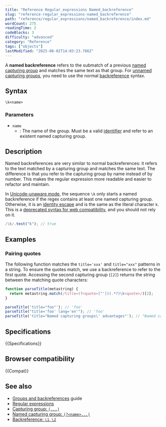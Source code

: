 ```yaml
---
title: "Reference Regular_expressions Named_backreference"
slug: "reference-regular_expressions-named_backreference"
path: "reference/regular_expressions/named_backreference/index.md"
wordCount: 275
readingTime: 2
codeBlocks: 3
difficulty: "advanced"
category: "Reference"
tags: ["objects"]
lastModified: "2025-08-02T14:03:23.786Z"
---
```



A **named backreference** refers to the submatch of a previous [named capturing group](/en-US/docs/Web/JavaScript/Reference/Regular_expressions/Named_capturing_group) and matches the same text as that group. For [unnamed capturing groups](/en-US/docs/Web/JavaScript/Reference/Regular_expressions/Capturing_group), you need to use the normal [backreference](/en-US/docs/Web/JavaScript/Reference/Regular_expressions/Backreference) syntax.

## Syntax

```regex
\k<name>
```

### Parameters

- `name`
  - : The name of the group. Must be a valid [identifier](/en-US/docs/Web/JavaScript/Reference/Lexical_grammar#identifiers) and refer to an existent named capturing group.

## Description

Named backreferences are very similar to normal backreferences: it refers to the text matched by a capturing group and matches the same text. The difference is that you refer to the capturing group by name instead of by number. This makes the regular expression more readable and easier to refactor and maintain.

In [Unicode-unaware mode](/en-US/docs/Web/JavaScript/Reference/Global_Objects/RegExp/unicode#unicode-aware_mode), the sequence `\k` only starts a named backreference if the regex contains at least one named capturing group. Otherwise, it is an [identity escape](/en-US/docs/Web/JavaScript/Reference/Regular_expressions/Character_escape) and is the same as the literal character `k`. This is a [deprecated syntax for web compatibility](/en-US/docs/Web/JavaScript/Reference/Deprecated_and_obsolete_features#regexp), and you should not rely on it.

```js
/\k/.test("k"); // true
```

## Examples

### Pairing quotes

The following function matches the `title='xxx'` and `title="xxx"` patterns in a string. To ensure the quotes match, we use a backreference to refer to the first quote. Accessing the second capturing group (`[2]`) returns the string between the matching quote characters:

```js
function parseTitle(metastring) {
  return metastring.match(/title=(?<quote>["'])(.*?)\k<quote>/)[2];
}

parseTitle('title="foo"'); // 'foo'
parseTitle("title='foo' lang='en'"); // 'foo'
parseTitle('title="Named capturing groups\' advantages"'); // "Named capturing groups' advantages"
```

## Specifications

{{Specifications}}

## Browser compatibility

{{Compat}}

## See also

- [Groups and backreferences](/en-US/docs/Web/JavaScript/Guide/Regular_expressions/Groups_and_backreferences) guide
- [Regular expressions](/en-US/docs/Web/JavaScript/Reference/Regular_expressions)
- [Capturing group: `(...)`](/en-US/docs/Web/JavaScript/Reference/Regular_expressions/Capturing_group)
- [Named capturing group: `(?<name>...)`](/en-US/docs/Web/JavaScript/Reference/Regular_expressions/Named_capturing_group)
- [Backreference: `\1`, `\2`](/en-US/docs/Web/JavaScript/Reference/Regular_expressions/Backreference)
